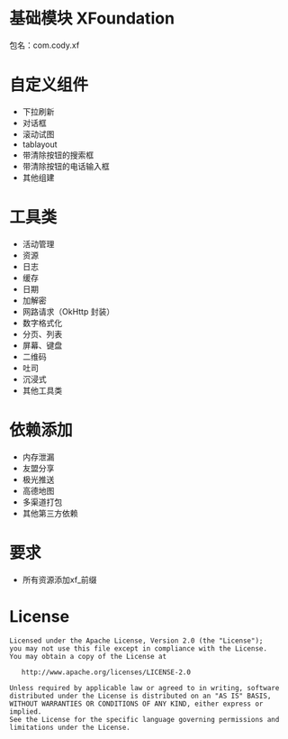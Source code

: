 # 基础模块 XFoundation
包名：com.cody.xf

# 自定义组件
+ 下拉刷新
+ 对话框
+ 滚动试图
+ tablayout
+ 带清除按钮的搜索框
+ 带清除按钮的电话输入框
+ 其他组建

# 工具类
+ 活动管理
+ 资源
+ 日志
+ 缓存
+ 日期
+ 加解密
+ 网路请求（OkHttp 封装）
+ 数字格式化
+ 分页、列表
+ 屏幕、键盘
+ 二维码
+ 吐司
+ 沉浸式
+ 其他工具类

# 依赖添加
+ 内存泄漏
+ 友盟分享
+ 极光推送
+ 高德地图
+ 多渠道打包
+ 其他第三方依赖

# 要求
+ 所有资源添加xf_前缀


# License
```
Licensed under the Apache License, Version 2.0 (the "License");
you may not use this file except in compliance with the License.
You may obtain a copy of the License at

   http://www.apache.org/licenses/LICENSE-2.0

Unless required by applicable law or agreed to in writing, software
distributed under the License is distributed on an "AS IS" BASIS,
WITHOUT WARRANTIES OR CONDITIONS OF ANY KIND, either express or implied.
See the License for the specific language governing permissions and
limitations under the License.
```